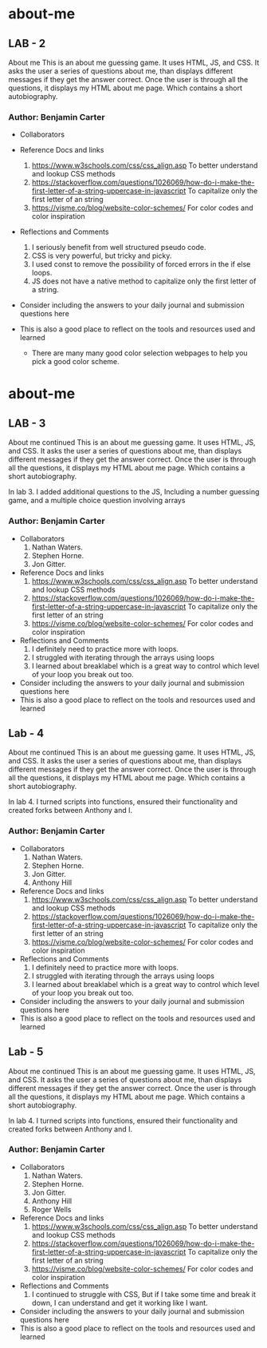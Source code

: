 # about-me

## LAB - 2

About me
This is an about me guessing game. It uses HTML, JS, and CSS. It asks the user a series of questions about me, than displays different messages if they get the answer correct. Once the user is through all the questions, it displays my HTML about me page. Which contains a short autobiography.

### Author: Benjamin Carter

- Collaborators

- Reference Docs and links
  1. <https://www.w3schools.com/css/css_align.asp> To better understand and lookup CSS methods
  2. <https://stackoverflow.com/questions/1026069/how-do-i-make-the-first-letter-of-a-string-uppercase-in-javascript> To capitalize only the first letter of an string
  3. <https://visme.co/blog/website-color-schemes/> For color codes and color inspiration
- Reflections and Comments
  1. I seriously benefit from well structured pseudo code.
  2. CSS is very powerful, but tricky and picky.
  3. I used const to remove the possibility of forced errors in the if else loops.
  4. JS does not have a native method to capitalize only the first letter of a string.
- Consider including the answers to your daily journal and submission questions here
- This is also a good place to reflect on the tools and resources used and learned
  - There are many many good color selection webpages to help you pick a good color scheme.


# about-me

## LAB - 3

About me continued
This is an about me guessing game. It uses HTML, JS, and CSS. It asks the user a series of questions about me, than displays different messages if they get the answer correct. Once the user is through all the questions, it displays my HTML about me page. Which contains a short autobiography. 

In lab 3. I added additional questions to the JS, Including a number guessing game, and a multiple choice question involving arrays

### Author: Benjamin Carter

- Collaborators
  1. Nathan Waters.
  2. Stephen Horne.
  3. Jon Gitter.
- Reference Docs and links
  1. <https://www.w3schools.com/css/css_align.asp> To better understand and lookup CSS methods
  2. <https://stackoverflow.com/questions/1026069/how-do-i-make-the-first-letter-of-a-string-uppercase-in-javascript> To capitalize only the first letter of an string
  3. <https://visme.co/blog/website-color-schemes/> For color codes and color inspiration
- Reflections and Comments
  1. I definitely need to practice more with loops.
  2. I struggled with iterating through the arrays using loops 
  3. I learned about breaklabel which is a great way to control which level of your loop you break out too. 
- Consider including the answers to your daily journal and submission questions here
- This is also a good place to reflect on the tools and resources used and learned


## Lab - 4

About me continued
This is an about me guessing game. It uses HTML, JS, and CSS. It asks the user a series of questions about me, than displays different messages if they get the answer correct. Once the user is through all the questions, it displays my HTML about me page. Which contains a short autobiography. 

In lab 4. I turned scripts into functions, ensured their functionality  and created forks between Anthony and I. 

### Author: Benjamin Carter

- Collaborators
  1. Nathan Waters.
  2. Stephen Horne.
  3. Jon Gitter.
  4. Anthony Hill
- Reference Docs and links
  1. <https://www.w3schools.com/css/css_align.asp> To better understand and lookup CSS methods
  2. <https://stackoverflow.com/questions/1026069/how-do-i-make-the-first-letter-of-a-string-uppercase-in-javascript> To capitalize only the first letter of an string
  3. <https://visme.co/blog/website-color-schemes/> For color codes and color inspiration
- Reflections and Comments
  1. I definitely need to practice more with loops.
  2. I struggled with iterating through the arrays using loops 
  3. I learned about breaklabel which is a great way to control which level of your loop you break out too. 
- Consider including the answers to your daily journal and submission questions here
- This is also a good place to reflect on the tools and resources used and learned


## Lab - 5

About me continued
This is an about me guessing game. It uses HTML, JS, and CSS. It asks the user a series of questions about me, than displays different messages if they get the answer correct. Once the user is through all the questions, it displays my HTML about me page. Which contains a short autobiography. 

In lab 4. I turned scripts into functions, ensured their functionality  and created forks between Anthony and I. 

### Author: Benjamin Carter

- Collaborators
  1. Nathan Waters.
  2. Stephen Horne.
  3. Jon Gitter.
  4. Anthony Hill
  5. Roger Wells
- Reference Docs and links
  1. <https://www.w3schools.com/css/css_align.asp> To better understand and lookup CSS methods
  2. <https://stackoverflow.com/questions/1026069/how-do-i-make-the-first-letter-of-a-string-uppercase-in-javascript> To capitalize only the first letter of an string
  3. <https://visme.co/blog/website-color-schemes/> For color codes and color inspiration
- Reflections and Comments
  1. I continued to struggle with CSS, But if I take some time and break it down, I can understand and get it working like I want.
- Consider including the answers to your daily journal and submission questions here
- This is also a good place to reflect on the tools and resources used and learned
